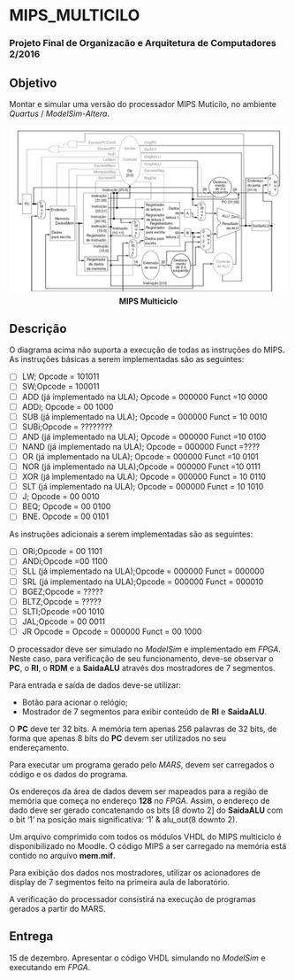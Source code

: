 # MIPS_MULTICILO
### Projeto Final de Organizacão e Arquitetura de Computadores 2/2016

## Objetivo
Montar e simular uma versão do processador MIPS Muticilo, no ambiente *Quartus* / *ModelSim-Altera*.

<p align="center">
  <img src="mips_multiciclo.png">
  <br>
  <t><b>MIPS Multiciclo</b></t>
  <br>
</p>

## Descrição
O diagrama acima não suporta a execução de todas as instruções do MIPS. As instruções
básicas a serem implementadas são as seguintes:
  - [ ] LW; Opcode = 101011
  - [ ] SW;Opcode = 100011
  - [ ] ADD (já implementado na ULA); Opcode = 000000 Funct =10 0000 
  - [ ] ADDi; Opcode = 00 1000
  - [ ] SUB (já implementado na ULA); Opcode = 000000 Funct = 10 0010
  - [ ] SUBi;Opcode = ????????
  - [ ] AND (já implementado na ULA);  Opcode = 000000 Funct =10 0100
  - [ ] NAND (já implementado na ULA); Opcode = 000000 Funct =????
  - [ ] OR (já implementado na ULA); Opcode = 000000 Funct =10 0101
  - [ ] NOR (já implementado na ULA);Opcode = 000000 Funct =10 0111
  - [ ] XOR (já implementado na ULA); Opcode = 000000 Funct = 10 0110
  - [ ] SLT (já implementado na ULA); Opcode = 000000 Funct = 10 1010
  - [ ] J;    Opcode = 00 0010 
  - [ ] BEQ;  Opcode = 00 0100
  - [ ] BNE.  Opcode = 00 0101

As instruções adicionais a serem implementadas são as seguintes:
  - [ ] ORi;Opcode = 00 1101
  - [ ] ANDi;Opcode =00 1100
  - [ ] SLL (já implementado na ULA);Opcode = 000000 Funct = 000000
  - [ ] SRL (já implementado na ULA);Opcode = 000000 Funct = 000010
  - [ ] BGEZ;Opcode = ?????
  - [ ] BLTZ;Opcode = ?????
  - [ ] SLTI;Opcode =00 1010
  - [ ] JAL;Opcode = 00 0011
  - [ ] JR Opcode = Opcode = 000000 Funct = 00 1000

O processador deve ser simulado no *ModelSim* e implementado em *FPGA*. Neste caso, para verificação de seu funcionamento, deve-se observar o **PC**, o **RI**, o **RDM** e a **SaidaALU** através dos mostradores de 7 segmentos.

Para entrada e saída de dados deve-se utilizar:
 - Botão para acionar o relógio;
 - Mostrador de 7 segmentos para exibir conteúdo de **RI** e **SaidaALU**.
 
O **PC** deve ter 32 bits. A memória tem apenas 256 palavras de 32 bits, de forma que apenas 8 bits do **PC** devem ser utilizados no seu endereçamento. 

Para executar um programa gerado pelo *MARS*, devem ser carregados o código e os dados do programa.

Os endereços da área de dados devem ser mapeados para a região de memória que
começa no endereço **128** no *FPGA*. Assim, o endereço de dado deve ser gerado
concatenando os bits [8 dowto 2] do **SaidaALU** com o bit ‘1’ na
posição mais significativa: ‘1’ & alu_out(8 downto 2).

Um arquivo comprimido com todos os módulos VHDL do MIPS multiciclo é
disponibilizado no Moodle. O código MIPS a ser carregado na memória está contido no
arquivo **mem.mif**.

Para exibição dos dados nos mostradores, utilizar os acionadores de display de 7
segmentos feito na primeira aula de laboratório.

A verificação do processador consistirá na execução de programas gerados a partir do
MARS.

## Entrega
15 de dezembro. Apresentar o código VHDL simulando no *ModelSim* e
executando em *FPGA*.
